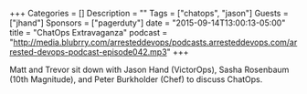 +++
Categories = []
Description = ""
Tags = ["chatops", "jason"]
Guests = ["jhand"]
Sponsors = ["pagerduty"]
date = "2015-09-14T13:00:13-05:00"
title = "ChatOps Extravaganza"
podcast = "http://media.blubrry.com/arresteddevops/podcasts.arresteddevops.com/arrested-devops-podcast-episode042.mp3"
+++

Matt and Trevor sit down with Jason Hand (VictorOps), Sasha Rosenbaum (10th Magnitude), and Peter Burkholder (Chef) to discuss ChatOps.
